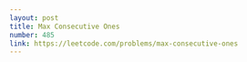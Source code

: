 ```yaml
---
layout: post
title: Max Consecutive Ones
number: 485
link: https://leetcode.com/problems/max-consecutive-ones
---
```

